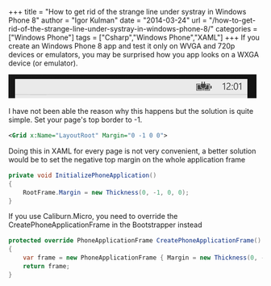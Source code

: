 +++
title = "How to get rid of the strange line under systray in Windows Phone 8"
author = "Igor Kulman"
date = "2014-03-24"
url = "/how-to-get-rid-of-the-strange-line-under-systray-in-windows-phone-8/"
categories = ["Windows Phone"]
tags = ["Csharp","Windows Phone","XAML"]
+++
If you create an Windows Phone 8 app and test it only on WVGA and 720p devices or emulators, you may be surprised how you app looks on a WXGA device (or emulator). 

![1px bug](line.png)

I have not been able the reason why this happens but the solution is quite simple. Set your page's top border to -1. 

<!--more-->

```xml
<Grid x:Name="LayoutRoot" Margin="0 -1 0 0">
```

Doing this in XAML for every page is not very convenient, a better solution would be to set the negative top margin on the whole application frame

```csharp
private void InitializePhoneApplication()
{
    RootFrame.Margin = new Thickness(0, -1, 0, 0);
}
```

If you use Caliburn.Micro, you need to override the CreatePhoneApplicationFrame in the Bootstrapper instead

```csharp
protected override PhoneApplicationFrame CreatePhoneApplicationFrame()
{
    var frame = new PhoneApplicationFrame { Margin = new Thickness(0, -1, 0, 0) };
    return frame;
}
```

 [1]: http://blog.kulman.sk/wp-content/uploads/2014/03/line.png
